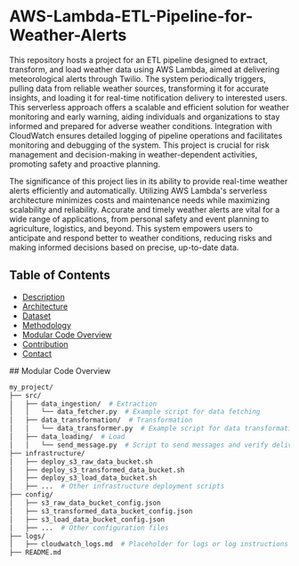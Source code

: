 # AWS-Lambda-ETL-Pipeline-for-Weather-Alerts

This repository hosts a project for an ETL pipeline designed to extract, transform, and load weather data using AWS Lambda, aimed at delivering meteorological alerts through Twilio. The system periodically triggers, pulling data from reliable weather sources, transforming it for accurate insights, and loading it for real-time notification delivery to interested users. This serverless approach offers a scalable and efficient solution for weather monitoring and early warning, aiding individuals and organizations to stay informed and prepared for adverse weather conditions. Integration with CloudWatch ensures detailed logging of pipeline operations and facilitates monitoring and debugging of the system. This project is crucial for risk management and decision-making in weather-dependent activities, promoting safety and proactive planning. 

The significance of this project lies in its ability to provide real-time weather alerts efficiently and automatically. Utilizing AWS Lambda's serverless architecture minimizes costs and maintenance needs while maximizing scalability and reliability. Accurate and timely weather alerts are vital for a wide range of applications, from personal safety and event planning to agriculture, logistics, and beyond. This system empowers users to anticipate and respond better to weather conditions, reducing risks and making informed decisions based on precise, up-to-date data.


## Table of Contents 

- [Description](#description)
- [Architecture](#architecture)
- [Dataset](#Dataset)
- [Methodology](#Methodology)
- [Modular Code Overview](#modular-code-overview)
- [Contribution](#contribution)
- [Contact](#contact)

## Modular Code Overview

```bash
my_project/
├── src/
│   ├── data_ingestion/  # Extraction
│   │   └── data_fetcher.py  # Example script for data fetching
│   ├── data_transformation/  # Transformation
│   │   └── data_transformer.py  # Example script for data transformation
│   ├── data_loading/  # Load
│   │   └── send_message.py  # Script to send messages and verify delivery
├── infrastructure/
│   ├── deploy_s3_raw_data_bucket.sh
│   ├── deploy_s3_transformed_data_bucket.sh
│   ├── deploy_s3_load_data_bucket.sh
│   ├── ...  # Other infrastructure deployment scripts
├── config/
│   ├── s3_raw_data_bucket_config.json
│   ├── s3_transformed_data_bucket_config.json
│   ├── s3_load_data_bucket_config.json
│   ├── ...  # Other configuration files
├── logs/
│   ├── cloudwatch_logs.md  # Placeholder for logs or log instructions
├── README.md
```
